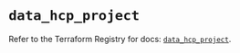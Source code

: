 # `data_hcp_project`

Refer to the Terraform Registry for docs: [`data_hcp_project`](https://registry.terraform.io/providers/hashicorp/hcp/0.92.0/docs/data-sources/project).
